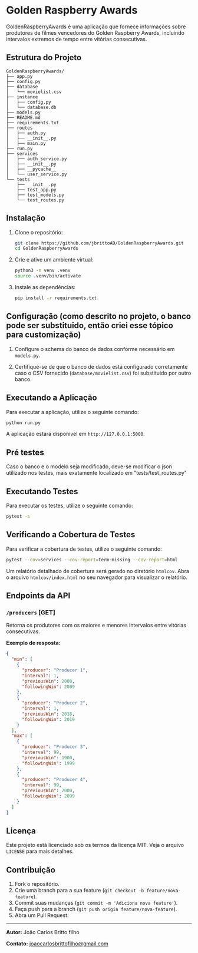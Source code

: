 # Golden Raspberry Awards

GoldenRaspberryAwards é uma aplicação que fornece informações sobre produtores de filmes vencedores do Golden Raspberry Awards, incluindo intervalos extremos de tempo entre vitórias consecutivas.


## Estrutura do Projeto

```plaintext
GoldenRaspberryAwards/
├── app.py
├── config.py
├── database
│   └── movielist.csv
├── instance
│   ├── config.py
│   └── database.db
├── models.py
├── README.md
├── requirements.txt
├── routes
│   ├── auth.py
│   ├── __init__.py
│   ├── main.py
├── run.py
├── services
│   ├── auth_service.py
│   ├── __init__.py
│   ├── __pycache__
│   └── user_service.py
└── tests
    ├── __init__.py
    ├── test_app.py
    ├── test_models.py
    └── test_routes.py
```

## Instalação

1. Clone o repositório:
    ```bash
    git clone https://github.com/jbrittoAD/GoldenRaspberryAwards.git
    cd GoldenRaspberryAwards
    ```

2. Crie e ative um ambiente virtual:
    ```bash
    python3 -m venv .venv
    source .venv/bin/activate
    ```

3. Instale as dependências:
    ```bash
    pip install -r requirements.txt
    ```

## Configuração (como descrito no projeto, o banco pode ser substituido, então criei esse tópico para customização)

1. Configure o schema do banco de dados conforme necessário em `models.py`.

2. Certifique-se de que o banco de dados está configurado corretamente caso o CSV fornecido (`database/movielist.csv`) foi substituido por outro banco.

## Executando a Aplicação

Para executar a aplicação, utilize o seguinte comando:
```bash
python run.py
```

A aplicação estará disponível em `http://127.0.0.1:5000`.

## Pré testes
Caso o banco e o modelo seja modificado, deve-se modificar o json utilizado nos testes, mais exatamente localizado em "tests/test_routes.py"

## Executando Testes

Para executar os testes, utilize o seguinte comando:
```bash
pytest -s
```

## Verificando a Cobertura de Testes

Para verificar a cobertura de testes, utilize o seguinte comando:
```bash
pytest --cov=services --cov-report=term-missing --cov-report=html
```

Um relatório detalhado de cobertura será gerado no diretório `htmlcov`. Abra o arquivo `htmlcov/index.html` no seu navegador para visualizar o relatório.

## Endpoints da API

### `/producers` [GET]

Retorna os produtores com os maiores e menores intervalos entre vitórias consecutivas.

**Exemplo de resposta:**
```json
{
  "min": [
    {
      "producer": "Producer 1",
      "interval": 1,
      "previousWin": 2008,
      "followingWin": 2009
    },
    {
      "producer": "Producer 2",
      "interval": 1,
      "previousWin": 2018,
      "followingWin": 2019
    }
  ],
  "max": [
    {
      "producer": "Producer 3",
      "interval": 99,
      "previousWin": 1900,
      "followingWin": 1999
    },
    {
      "producer": "Producer 4",
      "interval": 99,
      "previousWin": 2000,
      "followingWin": 2099
    }
  ]
}
```

## Licença

Este projeto está licenciado sob os termos da licença MIT. Veja o arquivo `LICENSE` para mais detalhes.

## Contribuição

1. Fork o repositório.
2. Crie uma branch para a sua feature (`git checkout -b feature/nova-feature`).
3. Commit suas mudanças (`git commit -m 'Adiciona nova feature'`).
4. Faça push para a branch (`git push origin feature/nova-feature`).
5. Abra um Pull Request.

---

**Autor:** João Carlos Britto filho

**Contato:** joaocarlosbrittofilho@gmail.com